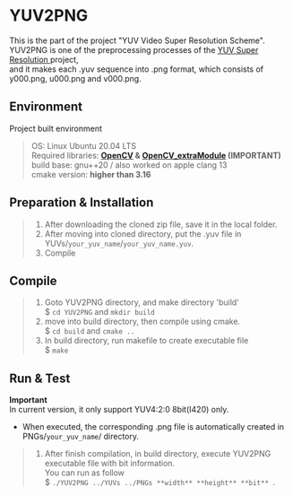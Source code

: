 # YUV2PNG 
This is the part of the project "YUV Video Super Resolution Scheme".   
YUV2PNG is one of the preprocessing processes of the [ YUV Super Resolution ](https://github.com/Hyunmin-jasper-Cho/YU-VSR) project,  
and it makes each .yuv sequence into .png format, which consists of y000.png, u000.png and v000.png. 

## Environment 
Project built environment  
> OS: Linux Ubuntu 20.04 LTS  
> Required libraries: **[OpenCV](https://github.com/opencv/opencv) & [OpenCV_extraModule](https://github.com/opencv/opencv_contrib) (IMPORTANT)**   
> build base: gnu++20 / also worked on apple clang 13  
> cmake version: **higher than 3.16**  

## Preparation & Installation
> 1. After downloading the cloned zip file, save it in the local folder.
> 2. After moving into cloned directory, put the .yuv file in YUVs/`your_yuv_name`/`your_yuv_name.yuv`.  
> 3. Compile

## Compile
> 1. Goto YUV2PNG directory, and make directory 'build'  
> $ `cd YUV2PNG` and `mkdir build`
> 2. move into build directory, then compile using cmake.  
> $ `cd build` and `cmake ..`
> 3. In build directory, run makefile to create executable file  
> $ `make`

## Run & Test
**Important**  
In current version, it only support YUV4:2:0 8bit(I420) only.  
- When executed, the corresponding .png file is automatically created in PNGs/`your_yuv_name`/ directory.  

> 1. After finish compilation, in build directory, execute YUV2PNG executable file with bit information.  
> You can run as follow  
> $ `./YUV2PNG ../YUVs ../PNGs **width** **height** **bit** `. 
